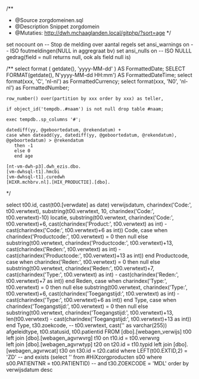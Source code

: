 /** 
 *   @Source zorgdomeinen.sql
 *   @Description Snippet zorgdomein
 *   @Mutaties: http://dwh.mchaaglanden.local/gitphp/?sort=age
 */

set nocount on -- Stop de melding over aantal regels
set ansi_warnings on -- ISO foutmeldingen(NULL in aggregraat bv)
set ansi_nulls on -- ISO NULLL gedrag(field = null returns null, ook als field null is)

/** 
    select format ( getdate(), 'yyyy-MM-dd' ) AS FormattedDate;
    SELECT FORMAT(getdate(), N'yyyy-MM-dd HH:mm') AS FormattedDateTime;
    select format(xxx, 'C', 'nl-nl') as FormattedCurrency;
    select format(xxx, 'N0', 'nl-nl') as FormattedNumber;

    row_number() over(partition by xxx order by xxx) as teller,

    if object_id('tempdb..#naam') is not null drop table #naam;

    exec tempdb..sp_columns '#';

    datediff(yy, @geboortedatum, @rekendatum) +
    case when dateadd(yy, datediff(yy, @geboortedatum, @rekendatum),  @geboortedatum) > @rekendatum
       then -1
       else 0
       end age

    [nt-vm-dwh-p3].dwh_ezis.dbo.
    [vm-dwhsql-t1].hmcbi
    [vm-dwhsql-t1].curedwh
    [HIXR.mchbrv.nl].[HIX_PRODUCTIE].[dbo].
*/


select
  t00.id, 
  cast(t00.[verwdate] as date) verwijsdatum, 
  charindex('Code:', t00.verwtext),
  substring(t00.verwtext, 10, charindex('Code:', t00.verwtext)-10) locatie,
  substring(t00.verwtext, charindex('Code:', t00.verwtext)+6, cast(charindex('Product:', t00.verwtext) as int) - cast(charindex('Code:', t00.verwtext)+6 as int)) Code,
  case when charindex('Productcode:', t00.verwtext) = 0 
	   then null 
	   else substring(t00.verwtext, charindex('Productcode:', t00.verwtext)+13, cast(charindex('Reden:', t00.verwtext) as int) - cast(charindex('Productcode:', t00.verwtext)+13 as int)) end Productcode,
  case when charindex('Reden:', t00.verwtext) = 0 
	   then null 
	   else substring(t00.verwtext, charindex('Reden:', t00.verwtext)+7, cast(charindex('Type:', t00.verwtext) as int) - cast(charindex('Reden:', t00.verwtext)+7 as int)) end Reden,
  case when charindex('Type:', t00.verwtext) = 0 
	   then null 
	   else substring(t00.verwtext, charindex('Type:', t00.verwtext)+6, cast(charindex('Toegangstijd:', t00.verwtext) as int) - cast(charindex('Type:', t00.verwtext)+6 as int)) end Type,
  case when charindex('Toegangstijd:', t00.verwtext) = 0 
	   then null 
	   else substring(t00.verwtext, charindex('Toegangstijd:', t00.verwtext)+13, len(t00.verwtext) - cast(charindex('Toegangstijd:', t00.verwtext)+13 as int)) end Type,
  t30.zoekcode, 
--  t00.verwtext, 
  cast('' as varchar(255)) afgeleidtype, 
  t00.statusid, 
  t00.patientid
FROM [dbo].[webagen_verwijs] t00
  left join [dbo].[webagen_agvrwvrg] t10 
	on t10.id = t00.verwvrg    
  left join [dbo].[webagen_agvrwtyp] t20
	on t20.id = t10.typid
  left join [dbo].[webagen_agvrwcat] t30 
  on t30.id = t20.catid
where LEFT(t00.EXTID,2) = 'ZD' 
--  and exists (select '' from #HiXzorgproducten s00 where s00.PATIENTNR = t00.PATIENTID)
--  and t30.ZOEKCODE = 'MDL'
order by verwijsdatum desc